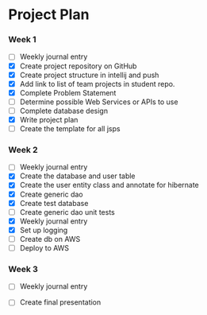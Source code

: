 # Project Plan

### Week 1
- [ ] Weekly journal entry
- [X] Create project repository on GitHub
- [X] Create project structure in intellij and push
- [X] Add link to list of team projects in student repo.
- [X] Complete Problem Statement
- [ ] Determine possible Web Services or APIs to use
- [ ] Complete database design
- [X] Write project plan
- [ ] Create the template for all jsps

### Week 2
- [ ] Weekly journal entry
- [X] Create the database and user table
- [X] Create the user entity class and annotate for hibernate
- [X] Create generic dao
- [X] Create test database
- [ ] Create generic dao unit tests
- [X] Weekly journal entry
- [X] Set up logging
- [ ] Create db on AWS
- [ ] Deploy to AWS

### Week 3
- [ ] Weekly journal entry
- [ ] Create final presentation

